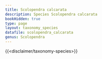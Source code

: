```yaml
---
title: Scolopendra calcarata
description: Species Scolopendra calcarata
bookHidden: true
type: page
layout: taxonomy_species
datafile: scolopendra_calcarata
genus: Scolopendra
---
```


{{<disclaimer/taxonomy-species>}}